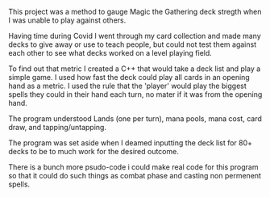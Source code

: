 This project was a method to gauge Magic the Gathering deck stregth when I was unable to play against others.

Having time during Covid I went through my card collection and made many decks to give away or use to teach people, but could not test them against each other to see what decks worked on a level playing field. 

To find out that metric I created a C++ that would take a deck list and play a simple game. I used how fast the deck could play all cards in an opening hand as a metric. I used the rule that the 'player' would play the biggest spells they could in their hand each turn, no mater if it was from the opening hand.

The program understood Lands (one per turn), mana pools, mana cost, card draw, and tapping/untapping.

The program was set aside when I deamed inputting the deck list for 80+ decks to be to much work for the desired outcome.

There is a bunch more psudo-code i could make real code for this program so that it could do such things as combat phase and casting non permenent spells.
